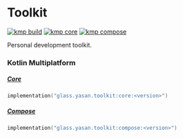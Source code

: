 # Toolkit

[![kmp build](https://img.shields.io/github/actions/workflow/status/yasanglass/toolkit/build.yml?label=kmp%20build)](https://github.com/yasanglass/toolkit/actions/workflows/build.yml)
[![kmp core](https://img.shields.io/maven-central/v/glass.yasan.toolkit/core?label=kmp%20core)](https://central.sonatype.com/artifact/glass.yasan.toolkit/core)
[![kmp compose](https://img.shields.io/maven-central/v/glass.yasan.toolkit/compose?label=kmp%20compose)](https://central.sonatype.com/artifact/glass.yasan.toolkit/compose)

Personal development toolkit.

### Kotlin Multiplatform

##### [Core](https://github.com/yasanglass/toolkit/tree/main/kotlin-multiplatform/core)

```kotlin
implementation("glass.yasan.toolkit:core:<version>")
```

##### [Compose](https://github.com/yasanglass/toolkit/tree/main/kotlin-multiplatform/compose)

```kotlin
implementation("glass.yasan.toolkit:compose:<version>")
```
